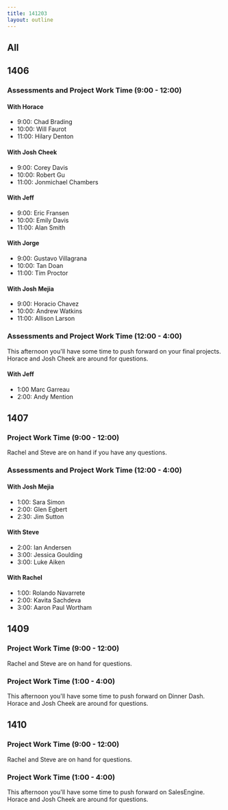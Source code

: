 ```yaml
---
title: 141203
layout: outline
---
```


## All

## 1406

### Assessments and Project Work Time (9:00 - 12:00)

#### With Horace

* 9:00: Chad Brading
* 10:00: Will Faurot
* 11:00: Hilary Denton

#### With Josh Cheek

* 9:00: Corey Davis
* 10:00: Robert Gu
* 11:00: Jonmichael Chambers

#### With Jeff

* 9:00: Eric Fransen
* 10:00: Emily Davis
* 11:00: Alan Smith

#### With Jorge

* 9:00: Gustavo Villagrana
* 10:00: Tan Doan
* 11:00: Tim Proctor

#### With Josh Mejia

* 9:00: Horacio Chavez
* 10:00: Andrew Watkins
* 11:00: Allison Larson

### Assessments and Project Work Time (12:00 - 4:00)

This afternoon you'll have some time to push forward on your final projects. Horace and Josh Cheek are around for questions.

#### With Jeff

* 1:00 Marc Garreau
* 2:00: Andy Mention

## 1407

### Project Work Time (9:00 - 12:00)

Rachel and Steve are on hand if you have any questions.

### Assessments and Project Work Time (12:00 - 4:00)

#### With Josh Mejia

* 1:00: Sara Simon
* 2:00: Glen Egbert
* 2:30: Jim Sutton

#### With Steve

* 2:00: Ian Andersen
* 3:00: Jessica Goulding
* 3:00: Luke Aiken

#### With Rachel

* 1:00: Rolando Navarrete
* 2:00: Kavita Sachdeva
* 3:00: Aaron Paul Wortham

## 1409

### Project Work Time (9:00 - 12:00)

Rachel and Steve are on hand for questions.

### Project Work Time (1:00 - 4:00)

This afternoon you'll have some time to push forward on Dinner Dash. Horace and Josh Cheek are around for questions.

## 1410

### Project Work Time (9:00 - 12:00)

Rachel and Steve are on hand for questions.

### Project Work Time (1:00 - 4:00)

This afternoon you'll have some time to push forward on SalesEngine. Horace and Josh Cheek are around for questions.